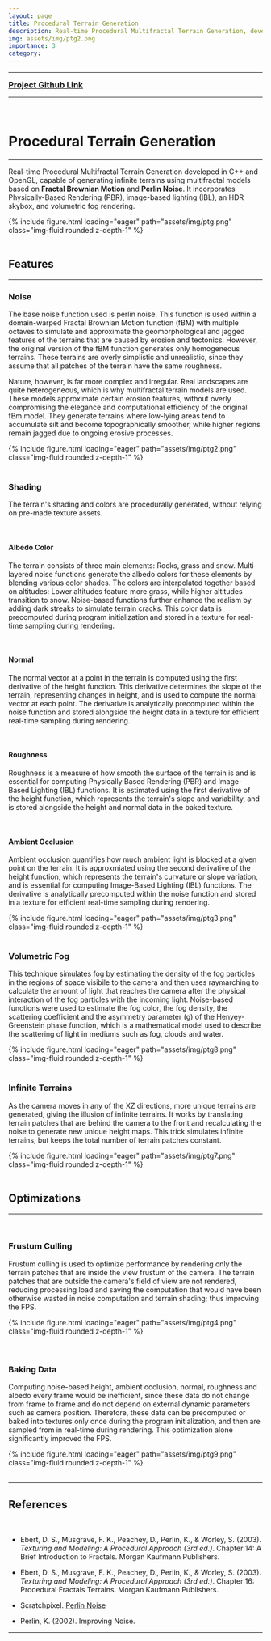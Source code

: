 ```yaml
---
layout: page
title: Procedural Terrain Generation
description: Real-time Procedural Multifractal Terrain Generation, developed in C++/OpenGL, that generates infinite multifractal terrains using Fractal Brownian Motion and Perlin Noise. Features Physically-Based Rendering (PBR), Image-Based Lighting (IBL), HDR skybox and Volumetric Fog Rendering.
img: assets/img/ptg2.png
importance: 3
category:
---
```


***

<span style="color:red; font-size:16px;"><a href="https://github.com/AmrHMorsy/Procedural-Terrain-Generation-OpenGL"><b>Project Github Link</b></a></span>

***

<br>

# **Procedural Terrain Generation**
***

Real-time Procedural Multifractal Terrain Generation developed in C++ and OpenGL, capable of generating infinite terrains using multifractal models based on **Fractal Brownian Motion** and **Perlin Noise**. It incorporates Physically-Based Rendering (PBR), image-based lighting (IBL), an HDR skybox, and volumetric fog rendering. 

<div class="row mt-3">
    <div class="col-sm mt-3 mt-md-0">
        {% include figure.html loading="eager" path="assets/img/ptg.png" class="img-fluid rounded z-depth-1" %}
    </div>
</div>

<br>

## **Features**
***

### **Noise**

The base noise function used is perlin noise. This function is used within a domain-warped Fractal Brownian Motion function (fBM) with multiple octaves to simulate and approximate the geomorphological and jagged features of the terrains that are caused by erosion and tectonics. However, the original version of the fBM function generates only homogeneous terrains. These terrains are overly simplistic and unrealistic, since they assume that all patches of the terrain have the same roughness. 

Nature, however, is far more complex and irregular. Real landscapes are quite heterogeneous, which is why multifractal terrain models are used. These models approximate certain erosion features, without overly compromising the elegance and computational efficiency of the original fBm model. They generate terrains where low-lying areas tend to accumulate silt and become topographically smoother, while higher regions remain jagged due to ongoing erosive processes.

<div class="row mt-3">
    <div class="col-sm mt-3 mt-md-0">
        {% include figure.html loading="eager" path="assets/img/ptg2.png" class="img-fluid rounded z-depth-1" %}
    </div>
</div>

<br>

### **Shading**

The terrain's shading and colors are procedurally generated, without relying on pre-made texture assets.

<br>

#### **Albedo Color**

The terrain consists of three main elements: Rocks, grass and snow. Multi-layered noise functions generate the albedo colors for these elements by blending various color shades. The colors are interpolated together based on altitudes: Lower altitudes feature more grass, while higher altitudes transition to snow. Noise-based functions further enhance the realism by adding dark streaks to simulate terrain cracks. This color data is precomputed during program initialization and stored in a texture for real-time sampling during rendering.

<br>

#### **Normal**

The normal vector at a point in the terrain is computed using the first derivative of the height function. This derivative determines the slope of the terrain, representing changes in height, and is used to compute the normal vector at each point. The derivative is analytically precomputed within the noise function and stored alongside the height data in a texture for efficient real-time sampling during rendering.

<br>

#### **Roughness**

Roughness is a measure of how smooth the surface of the terrain is and is essential for computing Physically Based Rendering (PBR) and Image-Based Lighting (IBL) functions. It is estimated using the first derivative of the height function, which represents the terrain's slope and variability, and is stored alongside the height and normal data in the baked texture. 

<br>

#### **Ambient Occlusion** 

Ambient occlusion quantifies how much ambient light is blocked at a given point on the terrain. It is approxmiated using the second derivative of the height function, which represents the terrain's curvature or slope variation, and is essential for computing Image-Based Lighting (IBL) functions. The derivative is analytically precomputed within the noise function and stored in a texture for efficient real-time sampling during rendering.

<div class="row mt-3">
    <div class="col-sm mt-3 mt-md-0">
        {% include figure.html loading="eager" path="assets/img/ptg3.png" class="img-fluid rounded z-depth-1" %}
    </div>
</div>

<br>

### **Volumetric Fog**

This technique simulates fog by estimating the density of the fog particles in the regions of space visibile to the camera and then uses raymarching to calculate the amount of light that reaches the camera after the physical interaction of the fog particles with the incoming light. Noise-based functions were used to estimate the fog color, the fog density, the scattering coefficient and the asymmetry parameter (g) of the Henyey-Greenstein phase function, which is a mathematical model used to describe the scattering of light in mediums such as fog, clouds and water. 

<div class="row mt-3">
    <div class="col-sm mt-3 mt-md-0">
        {% include figure.html loading="eager" path="assets/img/ptg8.png" class="img-fluid rounded z-depth-1" %}
    </div>
</div>

<br>

### **Infinite Terrains**

As the camera moves in any of the XZ directions, more unique terrains are generated, giving the illusion of infinite terrains. It works by translating terrain patches that are behind the camera to the front and recalculating the noise to generate new unique height maps. This trick simulates infinite terrains, but keeps the total number of terrain patches constant. 

<div class="row mt-3">
    <div class="col-sm mt-3 mt-md-0">
        {% include figure.html loading="eager" path="assets/img/ptg7.png" class="img-fluid rounded z-depth-1" %}
    </div>
</div>

<br>

## **Optimizations**

***

<br>

### **Frustum Culling**

Frustum culling is used to optimize performance by rendering only the terrain patches that are inside the view frustum of the camera. The terrain patches that are outside the camera's field of view are not rendered, reducing processing load and saving the computation that would have been otherwise wasted in noise computation and terrain shading; thus improving the FPS. 

<div class="row mt-3">
    <div class="col-sm mt-3 mt-md-0">
        {% include figure.html loading="eager" path="assets/img/ptg4.png" class="img-fluid rounded z-depth-1" %}
    </div>
</div>
<br>

<br>

### **Baking Data**

Computing noise-based height, ambient occlusion, normal, roughness and albedo every frame would be inefficient, since these data do not change from frame to frame and do not depend on external dynamic parameters such as camera position. Therefore, these data can be precomputed or baked into textures only once during the program initialization, and then are sampled from in real-time during rendering. This optimization alone significantly improved the FPS. 

<div class="row mt-3">
    <div class="col-sm mt-3 mt-md-0">
        {% include figure.html loading="eager" path="assets/img/ptg9.png" class="img-fluid rounded z-depth-1" %}
    </div>
</div>

<br>

*** 

## **References**
<br>

- Ebert, D. S., Musgrave, F. K., Peachey, D., Perlin, K., & Worley, S. (2003). *Texturing and Modeling: A Procedural Approach (3rd ed.)*. Chapter 14: A Brief Introduction to Fractals. Morgan Kaufmann Publishers.
  
- Ebert, D. S., Musgrave, F. K., Peachey, D., Perlin, K., & Worley, S. (2003). *Texturing and Modeling: A Procedural Approach (3rd ed.)*. Chapter 16: Procedural Fractals Terrains. Morgan Kaufmann Publishers.

- Scratchpixel. [Perlin Noise](https://www.scratchapixel.com/lessons/procedural-generation-virtual-worlds/perlin-noise-part-2/perlin-noise.html)

- Perlin, K. (2002). Improving Noise.

*** 

<br>
